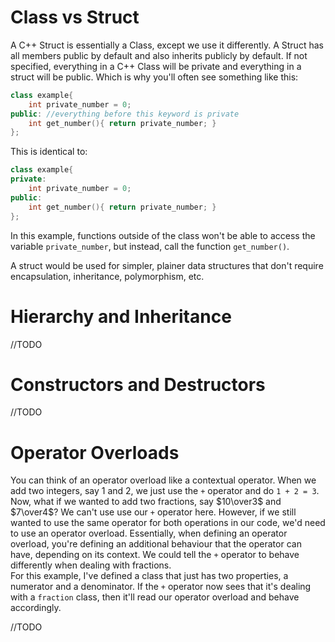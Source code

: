 # Class vs Struct

A C++ Struct is essentially a Class, except we use it differently. A Struct has all members public by default and also inherits publicly by default. If not specified, everything in a C++ Class will be private and everything in a struct will be public. Which is why you'll often see something like this:
```cpp
class example{
    int private_number = 0;
public: //everything before this keyword is private
    int get_number(){ return private_number; }
};
```
This is identical to:
```cpp
class example{
private:
    int private_number = 0;
public:
    int get_number(){ return private_number; }
};
```
In this example, functions outside of the class won't be able to access the variable ```private_number```, but instead, call the function ```get_number()```.

A struct would be used for simpler, plainer data structures that don't require encapsulation, inheritance, polymorphism, etc.

# Hierarchy and Inheritance

//TODO

# Constructors and Destructors

//TODO

# Operator Overloads
You can think of an operator overload like a contextual operator. When we add two integers, say 1 and 2, we just use the ```+``` operator and do ```1 + 2 = 3```. Now, what if we wanted to add two fractions, say $10\over3$ and $7\over4$? We can't use use our ```+``` operator here. However, if we still wanted to use the same operator for both operations in our code, we'd need to use an operator overload. Essentially, when defining an operator overload, you're defining an additional behaviour that the operator can have, depending on its context. We could tell the ```+``` operator to behave differently when dealing with fractions. <br>
For this example, I've defined a class that just has two properties, a numerator and a denominator. If the ```+``` operator now sees that it's dealing with a ```fraction``` class, then it'll read our operator overload and behave accordingly.

//TODO